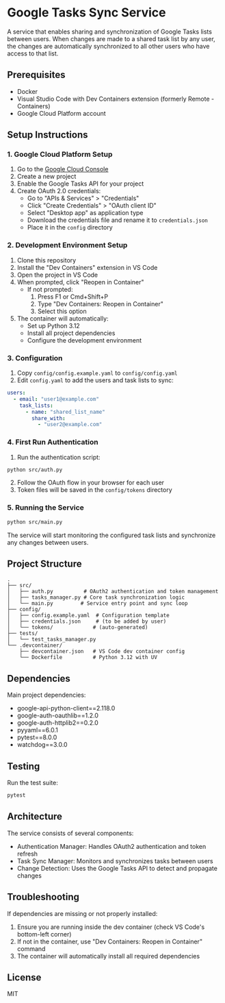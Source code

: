 # Google Tasks Sync Service

A service that enables sharing and synchronization of Google Tasks lists between users. When changes are made to a shared task list by any user, the changes are automatically synchronized to all other users who have access to that list.

## Prerequisites

- Docker
- Visual Studio Code with Dev Containers extension (formerly Remote - Containers)
- Google Cloud Platform account

## Setup Instructions

### 1. Google Cloud Platform Setup

1. Go to the [Google Cloud Console](https://console.cloud.google.com)
2. Create a new project
3. Enable the Google Tasks API for your project
4. Create OAuth 2.0 credentials:
   - Go to "APIs & Services" > "Credentials"
   - Click "Create Credentials" > "OAuth client ID"
   - Select "Desktop app" as application type
   - Download the credentials file and rename it to `credentials.json`
   - Place it in the `config` directory

### 2. Development Environment Setup

1. Clone this repository
2. Install the "Dev Containers" extension in VS Code
3. Open the project in VS Code
4. When prompted, click "Reopen in Container" 
   - If not prompted: 
     1. Press F1 or Cmd+Shift+P
     2. Type "Dev Containers: Reopen in Container"
     3. Select this option
5. The container will automatically:
   - Set up Python 3.12
   - Install all project dependencies
   - Configure the development environment

### 3. Configuration

1. Copy `config/config.example.yaml` to `config/config.yaml`
2. Edit `config.yaml` to add the users and task lists to sync:
```yaml
users:
  - email: "user1@example.com"
    task_lists:
      - name: "shared_list_name"
        share_with:
          - "user2@example.com"
```

### 4. First Run Authentication

1. Run the authentication script:
```bash
python src/auth.py
```
2. Follow the OAuth flow in your browser for each user
3. Token files will be saved in the `config/tokens` directory

### 5. Running the Service

```bash
python src/main.py
```

The service will start monitoring the configured task lists and synchronize any changes between users.

## Project Structure

```
.
├── src/
│   ├── auth.py          # OAuth2 authentication and token management
│   ├── tasks_manager.py # Core task synchronization logic
│   └── main.py         # Service entry point and sync loop
├── config/
│   ├── config.example.yaml  # Configuration template
│   ├── credentials.json     # (to be added by user)
│   └── tokens/             # (auto-generated)
├── tests/
│   └── test_tasks_manager.py
└── .devcontainer/
    ├── devcontainer.json   # VS Code dev container config
    └── Dockerfile          # Python 3.12 with UV
```

## Dependencies

Main project dependencies:
- google-api-python-client==2.118.0
- google-auth-oauthlib==1.2.0
- google-auth-httplib2==0.2.0
- pyyaml==6.0.1
- pytest==8.0.0
- watchdog==3.0.0

## Testing

Run the test suite:

```bash
pytest
```

## Architecture

The service consists of several components:
- Authentication Manager: Handles OAuth2 authentication and token refresh
- Task Sync Manager: Monitors and synchronizes tasks between users
- Change Detection: Uses the Google Tasks API to detect and propagate changes

## Troubleshooting

If dependencies are missing or not properly installed:
1. Ensure you are running inside the dev container (check VS Code's bottom-left corner)
2. If not in the container, use "Dev Containers: Reopen in Container" command
3. The container will automatically install all required dependencies

## License

MIT
